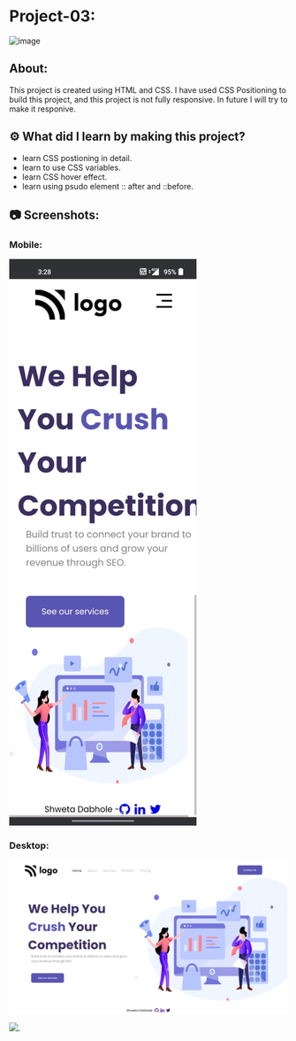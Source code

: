 # Project-03:

![image](https://img.shields.io/badge/HTML-CSS-orange)


## About:


This project is created using HTML and CSS. I have used CSS Positioning to build this project, and this project is not fully responsive. In future I will try to make it responive.

## ⚙️ What did I learn by making this project?

-   learn CSS postioning in detail.
-   learn to use CSS variables.
-   learn CSS hover effect.
-   learn using psudo element :: after and ::before.


## 📷 Screenshots:

### Mobile:
![image](https://github.com/shweta-dabhole/HTML-CSS-Webpages/blob/main/Project%203/output/digital%20mob.jpeg)

### Desktop:
![image](https://github.com/shweta-dabhole/HTML-CSS-Webpages/blob/main/Project%203/output/Digital.png)

[<img src= "https://img.shields.io/badge/PROJCET LINK-1DA55F?style=for-the-badge&logo=&logoColor=white" />](https://digital-marketing-shweta.netlify.app/).
